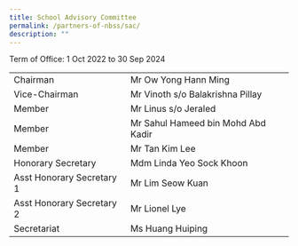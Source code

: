 ```yaml
---
title: School Advisory Committee
permalink: /partners-of-nbss/sac/
description: ""
---
```


<p>Term of Office: 1 Oct 2022 to 30 Sep 2024</p>
<table>
<tbody>
<tr>
<td>Chairman</td>
<td>Mr Ow Yong Hann Ming</td>
</tr>
<tr>
<td>Vice-Chairman </td>
<td>Mr Vinoth s/o Balakrishna Pillay</td>
</tr>
<tr>
<td>Member</td>
<td>Mr Linus s/o Jeraled</td>
</tr>
<tr>
<td>Member</td>
<td>Mr Sahul Hameed bin Mohd Abd Kadir</td>
</tr>
<tr>
<td>Member</td>
<td>Mr Tan Kim Lee</td>
</tr>
<tr>
<td>Honorary Secretary</td>
<td>Mdm Linda Yeo Sock Khoon</td>
</tr>
<tr>
<td>Asst Honorary Secretary 1</td>
<td>Mr Lim Seow Kuan</td>
</tr>
<tr>
<td>Asst Honorary Secretary 2</td>
<td>Mr Lionel Lye</td>
</tr>
<tr>
<td>Secretariat</td>
<td>Ms Huang Huiping</td>
</tr>
</tbody>
</table>